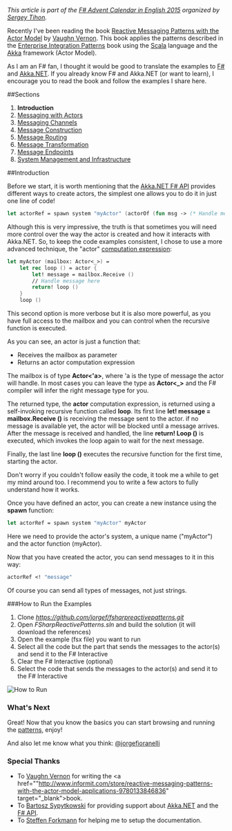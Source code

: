 *This article is part of the <a href="https://sergeytihon.wordpress.com/2015/10/25/f-advent-calendar-in-english-2015"  target="_blank">F# Advent Calendar in English 2015</a> organized by <a href="https://twitter.com/sergey_tihon" target="_blank">Sergey Tihon</a>.*

Recently I've been reading the book <a href="http://www.informit.com/store/reactive-messaging-patterns-with-the-actor-model-applications-9780133846836" target="_blank">Reactive Messaging Patterns with the Actor Model</a> by <a href="https://twitter.com/vaughnvernon" target="_blank">Vaughn Vernon</a>. This book applies the patterns described in the <a href="http://www.informit.com/store/enterprise-integration-patterns-designing-building-9780321200686" target="_blank">Enterprise Integration Patterns</a> book using the <a href="http://www.scala-lang.org" target="_blank">Scala</a> language and the <a href="http://akka.io/" target="_blank">Akka</a> framework (Actor Model).

As I am an F# fan, I thought it would be good to translate the examples to <a href="http://fsharp.org" target="_blank">F#</a> and <a href="http://getakka.net" target="_blank">Akka.NET</a>. If you already know F# and Akka.NET (or want to learn), I encourage you to read the book and follow the examples I share here.

##Sections

1. **Introduction**
2. [Messaging with Actors](messaging-with-actors.html)
3. [Messaging Channels](messaging-channels.html)
4. [Message Construction](message-construction.html)
5. [Message Routing](message-routing.html)
6. [Message Transformation](message-transformation.html)
7. [Message Endpoints](message-endpoints.html)
8. [System Management and Infrastructure](system-management-and-infrastructure.html)

##Introduction

Before we start, it is worth mentioning that the <a href="http://getakka.net/docs/FSharp API" target="_blank">Akka.NET F# API</a> provides different ways to create actors, the simplest one allows you to do it in just one line of code!

```fsharp
let actorRef = spawn system "myActor" (actorOf (fun msg -> (* Handle message here *) () ))
```

Although this is very impressive, the truth is that sometimes you will need more control over the way the actor is created and how it interacts with Akka.NET. So, to keep the code examples consistent, I chose to use a more advanced technique, the "actor" <a href="https://msdn.microsoft.com/en-us/library/dd233182.aspx" target="_blank">computation expression</a>:

```fsharp
let myActor (mailbox: Actor<_>) = 
    let rec loop () = actor {
        let! message = mailbox.Receive ()
        // Handle message here
        return! loop ()
    }
    loop ()
```

This second option is more verbose but it is also more powerful, as you have full access to the mailbox and you can control when the recursive function is executed. 

As you can see, an actor is just a function that:

- Receives the mailbox as parameter
- Returns an actor computation expression

The mailbox is of type **Actor<'a>**, where 'a is the type of message the actor will handle. In most cases you can leave the type as **Actor<_>** and the F# compiler will infer the right message type for you.

The returned type, the **actor** computation expression, is returned using a self-invoking recursive function called **loop**. Its first line **let! message = mailbox.Receive ()** is receiving the message sent to the actor. if no message is available yet, the actor will be blocked until a message arrives. After the message is received and handled, the line **return! Loop ()**  is executed, which invokes the loop again to wait for the next message. 

Finally, the last line **loop ()** executes the recursive function for the first time, starting the actor. 

Don't worry if you couldn't follow easily the code, it took me a while to get my mind around too. I recommend you to write a few actors to fully understand how it works.

Once you have defined an actor, you can create a new instance using the **spawn** function:

```fsharp
let actorRef = spawn system "myActor" myActor
```

Here we need to provide the actor's system, a unique name ("myActor") and the actor function (myActor). 

Now that you have created the actor, you can send messages to it in this way:

```fsharp
actorRef <! "message"
```

Of course you can send all types of messages, not just strings.

###How to Run the Examples

1. Clone *https://github.com/jorgef/fsharpreactivepatterns.git*
2. Open *FSharpReactivePatterns.sln* and build the solution (it will download the references)
3. Open the example (fsx file) you want to run
4. Select all the code but the part that sends the messages to the actor(s) and send it to the F# Interactive
5. Clear the F# Interactive (optional)
6. Select the code that sends the messages to the actor(s) and send it to the F# Interactive

![How to Run](http://jorgef.github.io/fsharpreactivepatterns/img/run.gif)

### What's Next

Great! Now that you know the basics you can start browsing and running the [patterns](#Sections), enjoy! 

And also let me know what you think: <a href="https://twitter.com/jorgefioranelli" target="_blank">@jorgefioranelli</a>

### Special Thanks

- To <a href="https://twitter.com/vaughnvernon" target="_blank">Vaughn Vernon</a> for writing the <a href=""http://www.informit.com/store/reactive-messaging-patterns-with-the-actor-model-applications-9780133846836" target="_blank">book</a>.
- To <a href="https://twitter.com/Horusiath" target="_blank">Bartosz Sypytkowski</a> for providing support about <a href="https://getakka.net" target="_blank">Akka.NET</a> and the <a href="https://getakka.net" target="_blank">F# API</a>.
- To <a href="https://twitter.com/sforkmann" target="_blank">Steffen Forkmann</a> for helping me to setup the documentation.